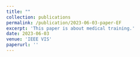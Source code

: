 ```yaml
---
title: ""
collection: publications
permalink: /publication/2023-06-03-paper-EF
excerpt: 'This paper is about medical training.'
date: 2023-06-03
venue: 'IEEE VIS'
paperurl: ''
---
```



